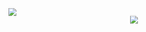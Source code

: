 <img src="https://capsule-render.vercel.app/api?type=waving&color=auto&height=200&section=header&text=BackEnd_SEY&fontSize=90" />

<div align="center">
<img src="https://img.shields.io/badge/React-#61DAFB?style=flat&logo=React&logoColor=white"/>
</div>
